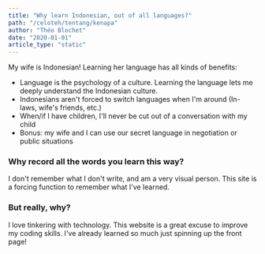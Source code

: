 ```yaml
---
title: "Why learn Indonesian, out of all languages?"
path: "/celoteh/tentang/kenapa"
author: "Théo Blochet"
date: "2020-01-01"
article_type: "static"
---
```


My wife is Indonesian! Learning her language has all kinds of benefits:

- Language is the psychology of a culture. Learning the language lets me deeply understand the Indonesian culture.
- Indonesians aren't forced to switch languages when I'm around (In-laws, wife's friends, etc.)
- When/if I have children, I'll never be cut out of a conversation with my child
- Bonus: my wife and I can use our secret language in negotiation or public situations

### Why record all the words you learn this way?

I don't remember what I don't write, and am a very visual person. This site is a forcing function to remember what I've learned.

### But really, why?

I love tinkering with technology. This website is a great excuse to improve my coding skills. I've already learned so much just spinning up the front page!
